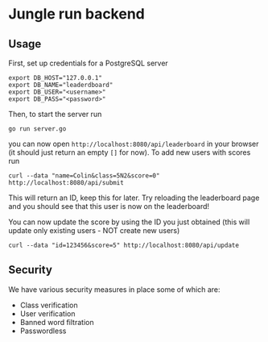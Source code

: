# Jungle run backend

## Usage
First, set up credentials for a PostgreSQL server
```
export DB_HOST="127.0.0.1" 
export DB_NAME="leaderdboard" 
export DB_USER="<username>"
export DB_PASS="<password>"
```

Then, to start the server run
```
go run server.go
```
you can now open `http://localhost:8080/api/leaderboard` in your browser (it should just return an empty `[]` for now). To add new users with scores run
```
curl --data "name=Colin&class=5N2&score=0" http://localhost:8080/api/submit
```
This will return an ID, keep this for later. Try reloading the leaderboard page and you should see that this user is now on the leaderboard!

You can now update the score by using the ID you just obtained (this will update only existing users - NOT create new users)
```
curl --data "id=123456&score=5" http://localhost:8080/api/update
```

## Security
We have various security measures in place some of which are:
- Class verification
- User verification
- Banned word filtration
- Passwordless

